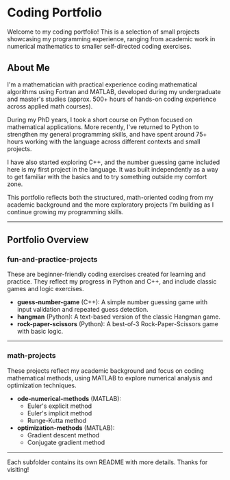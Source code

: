# Coding Portfolio

Welcome to my coding portfolio! This is a selection of small projects showcasing my programming experience, ranging from academic work in numerical mathematics to smaller self-directed coding exercises.

## About Me

I'm a mathematician with practical experience coding mathematical algorithms using Fortran and MATLAB, developed during my undergraduate and master's studies (approx. 500+ hours of hands-on coding experience across applied math courses).

During my PhD years, I took a short course on Python focused on mathematical applications. More recently, I've returned to Python to strengthen my general programming skills, and have spent around 75+ hours working with the language across different contexts and small projects.

I have also started exploring C++, and the number guessing game included here is my first project in the language. It was built independently as a way to get familiar with the basics and to try something outside my comfort zone.

This portfolio reflects both the structured, math-oriented coding from my academic background and the more exploratory projects I'm building as I continue growing my programming skills.

---

## Portfolio Overview

### fun-and-practice-projects

These are beginner-friendly coding exercises created for learning and practice. They reflect my progress in Python and C++, and include classic games and logic exercises.

- **guess-number-game** (C++): A simple number guessing game with input validation and repeated guess detection.
- **hangman** (Python): A text-based version of the classic Hangman game.
- **rock-paper-scissors** (Python): A best-of-3 Rock-Paper-Scissors game with basic logic.

---

### math-projects

These projects reflect my academic background and focus on coding mathematical methods, using MATLAB to explore numerical analysis and optimization techniques.

- **ode-numerical-methods** (MATLAB):
  - Euler's explicit method
  - Euler's implicit method
  - Runge-Kutta method
- **optimization-methods** (MATLAB):
  - Gradient descent method
  - Conjugate gradient method

---

Each subfolder contains its own README with more details. Thanks for visiting!
